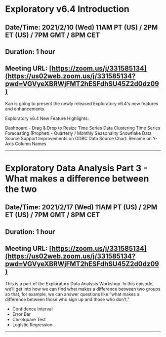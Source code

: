 # Exploratory v6.4 Introduction
## Date/Time: 2021/2/10 (Wed) 11AM PT (US) / 2PM ET (US) / 7PM GMT / 8PM CET
## Duration: 1 hour
## Meeting URL: [https://zoom.us/j/331585134](https://us02web.zoom.us/j/331585134?pwd=VGVyeXBRWjFMT2hESFdhSU45Z2d0dz09)

Kan is going to present the newly released Exploratory v6.4's new features and enhancements.

Exploratory v6.4 New Feature Highlights:

Dashboard - Drag & Drop to Resize
Time Series Data Clustering
Time Series Forecasting (Prophet) - Quarterly / Monthly Seasonality
Snowflake Data Source Support
Improvements on ODBC Data Source
Chart: Rename on Y-Axis Column Names

----

# Exploratory Data Analysis Part 3 - What makes a difference between the two
## Date/Time: 2021/2/17 (Wed) 11AM PT (US) / 2PM ET (US) / 7PM GMT / 8PM CET
## Duration: 1 hour
## Meeting URL: [https://zoom.us/j/331585134](https://us02web.zoom.us/j/331585134?pwd=VGVyeXBRWjFMT2hESFdhSU45Z2d0dz09)

This is a part of the Exploratory Data Analysis Workshop. In this episode, we'll get into how we can find what makes a difference between two groups so that, for example, we can answer questions like "what makes a difference between those who sign up and those who don't."

* Confidence Interval
* Error Bar
* Chi-Square Test
* Logistic Regression

----
